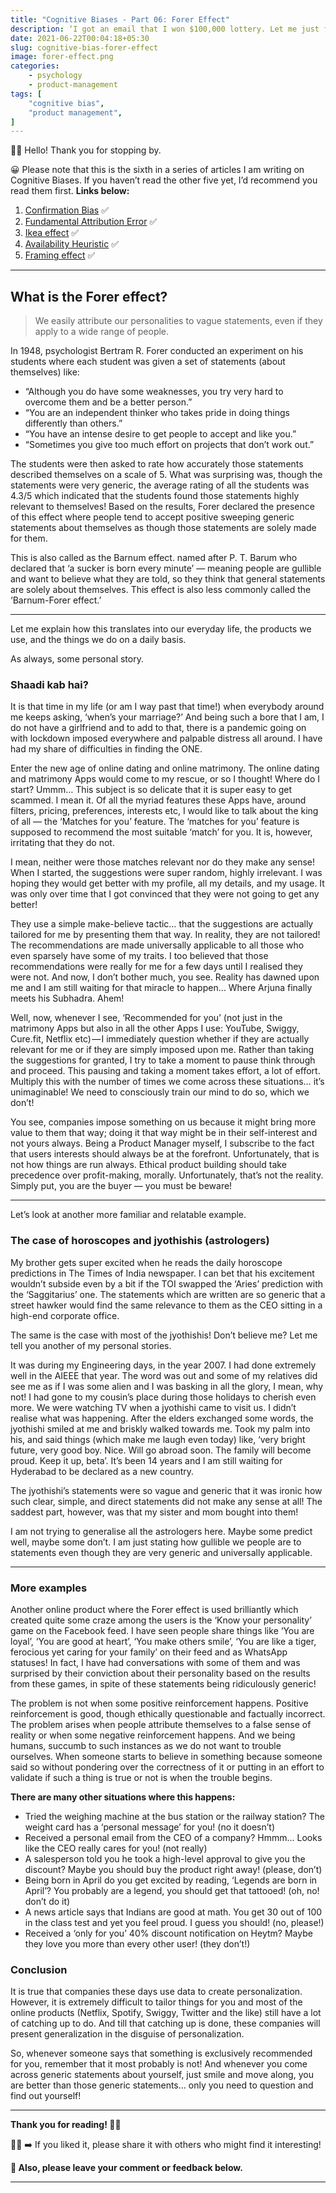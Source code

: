 ```yaml
---
title: "Cognitive Biases - Part 06: Forer Effect"
description: ‘I got an email that I won $100,000 lottery. Let me just fill this form now…’
date: 2021-06-22T00:04:18+05:30
slug: cognitive-bias-forer-effect
image: forer-effect.png
categories:
    - psychology
    - product-management
tags: [
    "cognitive bias",
    "product management",
]
---
```


👋🏼 Hello! Thank you for stopping by.

😀 Please note that this is the sixth in a series of articles I am writing on Cognitive Biases. If you haven’t read the other five yet, I’d recommend you read them first. **Links below:**

1. [Confirmation Bias](/p/confirmation-bias) ✅
2. [Fundamental Attribution Error](/p/fundamental-attribution-error) ✅
3. [Ikea effect](/p/ikea-effect) ✅
4. [Availability Heuristic](/p/availability-heuristic) ✅
5. [Framing effect](/p/framing-effect) ✅
---

## What is the Forer effect?
>We easily attribute our personalities to vague statements, even if they apply to a wide range of people.

In 1948, psychologist Bertram R. Forer conducted an experiment on his students where each student was given a set of statements (about themselves) like:
* “Although you do have some weaknesses, you try very hard to overcome them and be a better person.”
* “You are an independent thinker who takes pride in doing things differently than others.”
* “You have an intense desire to get people to accept and like you.”
* “Sometimes you give too much effort on projects that don’t work out.”

The students were then asked to rate how accurately those statements described themselves on a scale of 5. What was surprising was, though the statements were very generic, the average rating of all the students was 4.3/5 which indicated that the students found those statements highly relevant to themselves! Based on the results, Forer declared the presence of this effect where people tend to accept positive sweeping generic statements about themselves as though those statements are solely made for them.

This is also called as the Barnum effect. named after P. T. Barum who declared that ‘a sucker is born every minute’ — meaning people are gullible and want to believe what they are told, so they think that general statements are solely about themselves. This effect is also less commonly called the ‘Barnum-Forer effect.’

---

Let me explain how this translates into our everyday life, the products we use, and the things we do on a daily basis.

As always, some personal story.

### Shaadi kab hai?
It is that time in my life (or am I way past that time!) when everybody around me keeps asking, ‘when’s your marriage?’ And being such a bore that I am, I do not have a girlfriend and to add to that, there is a pandemic going on with lockdown imposed everywhere and palpable distress all around. I have had my share of difficulties in finding the ONE.

Enter the new age of online dating and online matrimony. The online dating and matrimony Apps would come to my rescue, or so I thought! Where do I start? Ummm… This subject is so delicate that it is super easy to get scammed. I mean it. Of all the myriad features these Apps have, around filters, pricing, preferences, interests etc, I would like to talk about the king of all — the ‘Matches for you’ feature. The ‘matches for you’ feature is supposed to recommend the most suitable ‘match’ for you. It is, however, irritating that they do not.

I mean, neither were those matches relevant nor do they make any sense! When I started, the suggestions were super random, highly irrelevant. I was hoping they would get better with my profile, all my details, and my usage. It was only over time that I got convinced that they were not going to get any better!

They use a simple make-believe tactic… that the suggestions are actually tailored for me by presenting them that way. In reality, they are not tailored! The recommendations are made universally applicable to all those who even sparsely have some of my traits. I too believed that those recommendations were really for me for a few days until I realised they were not. And now, I don’t bother much, you see. Reality has dawned upon me and I am still waiting for that miracle to happen… Where Arjuna finally meets his Subhadra. Ahem!

Well, now, whenever I see, ‘Recommended for you’ (not just in the matrimony Apps but also in all the other Apps I use: YouTube, Swiggy, Cure.fit, Netflix etc) — I immediately question whether if they are actually relevant for me or if they are simply imposed upon me. Rather than taking the suggestions for granted, I try to take a moment to pause think through and proceed. This pausing and taking a moment takes effort, a lot of effort. Multiply this with the number of times we come across these situations… it’s unimaginable! We need to consciously train our mind to do so, which we don’t!

You see, companies impose something on us because it might bring more value to them that way; doing it that way might be in their self-interest and not yours always. Being a Product Manager myself, I subscribe to the fact that users interests should always be at the forefront. Unfortunately, that is not how things are run always. Ethical product building should take precedence over profit-making, morally. Unfortunately, that’s not the reality. Simply put, you are the buyer — you must be beware!

---

Let’s look at another more familiar and relatable example.

### The case of horoscopes and jyothishis (astrologers)
My brother gets super excited when he reads the daily horoscope predictions in The Times of India newspaper. I can bet that his excitement wouldn’t subside even by a bit if the TOI swapped the ‘Aries’ prediction with the ‘Saggitarius’ one. The statements which are written are so generic that a street hawker would find the same relevance to them as the CEO sitting in a high-end corporate office.

The same is the case with most of the jyothishis! Don’t believe me? Let me tell you another of my personal stories.

It was during my Engineering days, in the year 2007. I had done extremely well in the AIEEE that year. The word was out and some of my relatives did see me as if I was some alien and I was basking in all the glory, I mean, why not! I had gone to my cousin’s place during those holidays to cherish even more. We were watching TV when a jyothishi came to visit us. I didn’t realise what was happening. After the elders exchanged some words, the jyothishi smiled at me and briskly walked towards me. Took my palm into his, and said things (which make me laugh even today) like, ‘very bright future, very good boy. Nice. Will go abroad soon. The family will become proud. Keep it up, beta’. It’s been 14 years and I am still waiting for Hyderabad to be declared as a new country.

The jyothishi’s statements were so vague and generic that it was ironic how such clear, simple, and direct statements did not make any sense at all! The saddest part, however, was that my sister and mom bought into them!

I am not trying to generalise all the astrologers here. Maybe some predict well, maybe some don’t. I am just stating how gullible we people are to statements even though they are very generic and universally applicable.

---

### More examples
Another online product where the Forer effect is used brilliantly which created quite some craze among the users is the ‘Know your personality’ game on the Facebook feed. I have seen people share things like ‘You are loyal’, ‘You are good at heart’, ‘You make others smile’, ‘You are like a tiger, ferocious yet caring for your family’ on their feed and as WhatsApp statuses! In fact, I have had conversations with some of them and was surprised by their conviction about their personality based on the results from these games, in spite of these statements being ridiculously generic!

The problem is not when some positive reinforcement happens. Positive reinforcement is good, though ethically questionable and factually incorrect. The problem arises when people attribute themselves to a false sense of reality or when some negative reinforcement happens. And we being humans, succumb to such instances as we do not want to trouble ourselves. When someone starts to believe in something because someone said so without pondering over the correctness of it or putting in an effort to validate if such a thing is true or not is when the trouble begins.

**There are many other situations where this happens:**
* Tried the weighing machine at the bus station or the railway station? The weight card has a ‘personal message’ for you! (no it doesn’t)
* Received a personal email from the CEO of a company? Hmmm… Looks like the CEO really cares for you! (not really)
* A salesperson told you he took a high-level approval to give you the discount? Maybe you should buy the product right away! (please, don’t)
* Being born in April do you get excited by reading, ‘Legends are born in April’? You probably are a legend, you should get that tattooed! (oh, no! don’t do it)
* A news article says that Indians are good at math. You get 30 out of 100 in the class test and yet you feel proud. I guess you should! (no, please!)
* Received a ‘only for you’ 40% discount notification on Heytm? Maybe they love you more than every other user! (they don’t!)

### Conclusion
It is true that companies these days use data to create personalization. However, it is extremely difficult to tailor things for you and most of the online products (Netflix, Spotify, Swiggy, Twitter and the like) still have a lot of catching up to do. And till that catching up is done, these companies will present generalization in the disguise of personalization.

So, whenever someone says that something is exclusively recommended for you, remember that it most probably is not! And whenever you come across generic statements about yourself, just smile and move along, you are better than those generic statements… only you need to question and find out yourself!

---

**Thank you for reading! 🙏🏼**

👍🏼 ➡️ If you liked it, please share it with others who might find it interesting!

**💬 Also, please leave your comment or feedback below.**

---